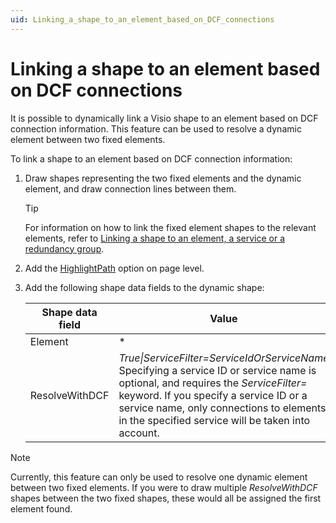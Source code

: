 ```yaml
---
uid: Linking_a_shape_to_an_element_based_on_DCF_connections
---
```


# Linking a shape to an element based on DCF connections

It is possible to dynamically link a Visio shape to an element based on DCF connection information. This feature can be used to resolve a dynamic element between two fixed elements.

To link a shape to an element based on DCF connection information:

1. Draw shapes representing the two fixed elements and the dynamic element, and draw connection lines between them.

   > [!TIP]
   > For information on how to link the fixed element shapes to the relevant elements, refer to [Linking a shape to an element, a service or a redundancy group](xref:Linking_a_shape_to_an_element_a_service_or_a_redundancy_group).

1. Add the [HighlightPath](xref:Options_for_highlighting_DCF_connections#controlling-highlighting-when-using-physical-connectors) option on page level.

1. Add the following shape data fields to the dynamic shape:

   | Shape data field | Value |
   |--|--|
   | Element | \* |
   | ResolveWithDCF | *True\|ServiceFilter=ServiceIdOrServiceName*<br> Specifying a service ID or service name is optional, and requires the *ServiceFilter=* keyword. If you specify a service ID or a service name, only connections to elements in the specified service will be taken into account. |

> [!NOTE]
> Currently, this feature can only be used to resolve one dynamic element between two fixed elements. If you were to draw multiple *ResolveWithDCF* shapes between the two fixed shapes, these would all be assigned the first element found.
